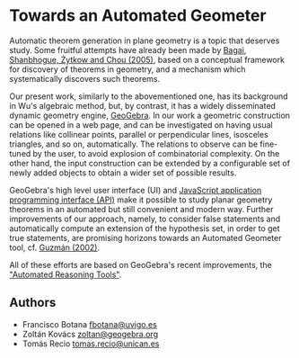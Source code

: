 # Towards an Automated Geometer

Automatic theorem generation in plane geometry is a topic that deserves study.
Some fruitful attempts have already been made by [Bagai, Shanbhogue, Żytkow and Chou (2005)](https://link.springer.com/chapter/10.1007%2F3-540-56804-2_39),
based on a conceptual framework for discovery of theorems in geometry, and a mechanism which
systematically discovers such theorems.

Our present work, similarly to the abovementioned one, has its background in Wu's algebraic
method, but, by contrast, it has a widely disseminated dynamic geometry engine, [GeoGebra](http://www.geogebra.org). In our work
a geometric construction can be opened in a web page, and can be investigated on having
usual relations like collinear points, parallel or perpendicular lines, isosceles triangles,
and so on, automatically. The relations to observe can be fine-tuned by the user, to avoid explosion of combinatorial complexity. On the other hand, the input construction can be extended by a configurable set
of newly added objects to obtain a wider set of possible results.

GeoGebra's high level user interface (UI) and [JavaScript application programming interface (API)](https://wiki.geogebra.org/en/Reference:GeoGebra_Apps_API) make
it possible to study planar geometry theorems in an automated but still convenient and modern way. Further improvements of our approach, namely, to consider false statements and automatically compute an extension of the hypothesis set, in order to get true statements, are promising horizons towards an Automated Geometer tool, cf. [Guzmán (2002)](https://www.agapea.com/libros/La-experiencia-de-descubrir-en-geometria-9788495599346-i.htm).

All of these efforts are based on GeoGebra's recent improvements, the ["Automated Reasoning Tools"](https://github.com/kovzol/gg-art-doc).

## Authors

* Francisco Botana <fbotana@uvigo.es>
* Zoltán Kovács <zoltan@geogebra.org>
* Tomás Recio <tomas.recio@unican.es>
